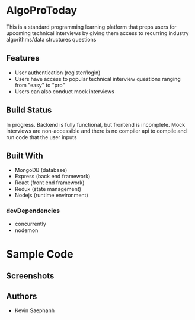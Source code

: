 # AlgoProToday

This is a standard programming learning platform that preps users for upcoming technical interviews by giving them access to recurring industry algorithms/data structures questions

## Features

- User authentication (register/login)
- Users have access to popular technical interview questions ranging from "easy" to "pro"
- Users can also conduct mock interviews

## Build Status

In progress. Backend is fully functional, but frontend is incomplete. Mock interviews are non-accessible and there is no compiler api to compile and run code that the user inputs

## Built With

- MongoDB (database)
- Express (back end framework)
- React (front end framework)
- Redux (state management)
- Nodejs (runtime environment)

### devDependencies

- concurrently
- nodemon

# Sample Code

## Screenshots

## Authors

- Kevin Saephanh
